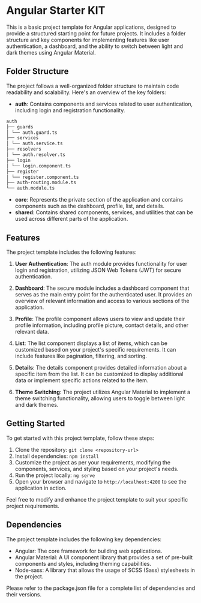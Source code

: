 # Angular Starter KIT

This is a basic project template for Angular applications, designed to provide a structured starting point for future projects. It includes a folder structure and key components for implementing features like user authentication, a dashboard, and the ability to switch between light and dark themes using Angular Material.

## Folder Structure

The project follows a well-organized folder structure to maintain code readability and scalability. Here's an overview of the key folders:

- **auth**: Contains components and services related to user authentication, including login and registration functionality.

```bash
auth
├── guards
│ └── auth.guard.ts
├── services
│ └── auth.service.ts
├── resolvers
│ └── auth.resolver.ts
├── login
│ └── login.component.ts
├── register
│ └── register.component.ts
├── auth-routing.module.ts
└── auth.module.ts
```

- **core**: Represents the private section of the application and contains components such as the dashboard, profile, list, and details.
- **shared**: Contains shared components, services, and utilities that can be used across different parts of the application.

## Features

The project template includes the following features:

1. **User Authentication**: The auth module provides functionality for user login and registration, utilizing JSON Web Tokens (JWT) for secure authentication.

2. **Dashboard**: The secure module includes a dashboard component that serves as the main entry point for the authenticated user. It provides an overview of relevant information and access to various sections of the application.

3. **Profile**: The profile component allows users to view and update their profile information, including profile picture, contact details, and other relevant data.

4. **List**: The list component displays a list of items, which can be customized based on your project's specific requirements. It can include features like pagination, filtering, and sorting.

5. **Details**: The details component provides detailed information about a specific item from the list. It can be customized to display additional data or implement specific actions related to the item.

6. **Theme Switching**: The project utilizes Angular Material to implement a theme switching functionality, allowing users to toggle between light and dark themes.

## Getting Started

To get started with this project template, follow these steps:

1. Clone the repository: `git clone <repository-url>`
2. Install dependencies: `npm install`
3. Customize the project as per your requirements, modifying the components, services, and styling based on your project's needs.
4. Run the project locally: `ng serve`
5. Open your browser and navigate to `http://localhost:4200` to see the application in action.

Feel free to modify and enhance the project template to suit your specific project requirements.

## Dependencies

The project template includes the following key dependencies:

- Angular: The core framework for building web applications.
- Angular Material: A UI component library that provides a set of pre-built components and styles, including theming capabilities.
- Node-sass: A library that allows the usage of SCSS (Sass) stylesheets in the project.

Please refer to the package.json file for a complete list of dependencies and their versions.

```

```

